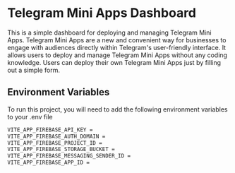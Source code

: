 # Telegram Mini Apps Dashboard

This is a simple dashboard for deploying and managing Telegram Mini Apps. Telegram Mini Apps are a new and convenient way for businesses to engage with audiences directly within Telegram's user-friendly interface. It allows users to deploy and manage Telegram Mini Apps without any coding knowledge. Users can deploy their own Telegram Mini Apps just by filling out a simple form.

## Environment Variables

To run this project, you will need to add the following environment variables to your .env file

```bash
VITE_APP_FIREBASE_API_KEY =
VITE_APP_FIREBASE_AUTH_DOMAIN =
VITE_APP_FIREBASE_PROJECT_ID =
VITE_APP_FIREBASE_STORAGE_BUCKET =
VITE_APP_FIREBASE_MESSAGING_SENDER_ID =
VITE_APP_FIREBASE_APP_ID =
```
